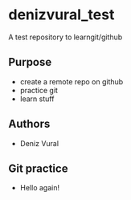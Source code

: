 # denizvural_test
A test repository to learngit/github

## Purpose
- create a remote repo on github
- practice git
- learn stuff

## Authors
- Deniz Vural

## Git practice
- Hello again!


